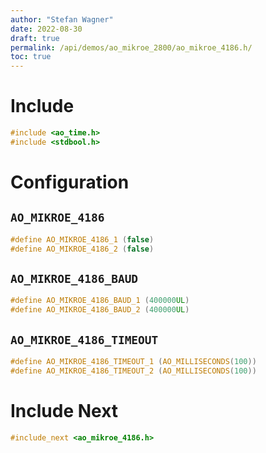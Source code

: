 ```yaml
---
author: "Stefan Wagner"
date: 2022-08-30
draft: true
permalink: /api/demos/ao_mikroe_2800/ao_mikroe_4186.h/
toc: true
---
```


# Include

```c
#include <ao_time.h>
#include <stdbool.h>
```

# Configuration

## `AO_MIKROE_4186`

```c
#define AO_MIKROE_4186_1 (false)
#define AO_MIKROE_4186_2 (false)
```

## `AO_MIKROE_4186_BAUD`

```c
#define AO_MIKROE_4186_BAUD_1 (400000UL)
#define AO_MIKROE_4186_BAUD_2 (400000UL)
```

## `AO_MIKROE_4186_TIMEOUT`

```c
#define AO_MIKROE_4186_TIMEOUT_1 (AO_MILLISECONDS(100))
#define AO_MIKROE_4186_TIMEOUT_2 (AO_MILLISECONDS(100))
```

# Include Next

```c
#include_next <ao_mikroe_4186.h>
```
